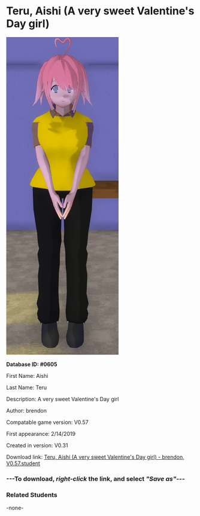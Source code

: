 # Teru, Aishi (A very sweet Valentine's Day girl)

<img src="../../Files/Images/Teru, Aishi (A very sweet Valentine's Day girl).png" title="Teru, Aishi (A very sweet Valentine's Day girl) - brendon, V0.57">

**Database ID: #0605**

First Name: Aishi

Last Name: Teru

Description: A very sweet Valentine's Day girl

Author: brendon

Compatable game version: V0.57

First appearance: 2/14/2019

Created in version: V0.31

Download link: <a href="https://raw.githubusercontent.com/Arbiter1223/Daigaku-Gurashi-Custom-Students/master/Files/Student%20Files/Teru%2C%20Aishi%20(A%20very%20sweet%20Valentine's%20Day%20girl)%20-%20brendon%2C%20V0.57.student">Teru, Aishi (A very sweet Valentine's Day girl) - brendon, V0.57.student</a>

### ---**To download, _right-click_ the link, and select _"Save as"_**---

### Related Students

-none-
